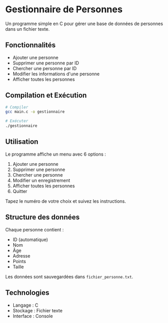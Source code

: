 # Gestionnaire de Personnes

Un programme simple en C pour gérer une base de données de personnes dans un fichier texte.

## Fonctionnalités

- Ajouter une personne
- Supprimer une personne par ID
- Chercher une personne par ID
- Modifier les informations d'une personne
- Afficher toutes les personnes

## Compilation et Exécution

```bash
# Compiler
gcc main.c -o gestionnaire

# Exécuter
./gestionnaire
```

## Utilisation

Le programme affiche un menu avec 6 options :
1. Ajouter une personne
2. Supprimer une personne
3. Chercher une personne
4. Modifier un enregistrement
5. Afficher toutes les personnes
6. Quitter

Tapez le numéro de votre choix et suivez les instructions.

## Structure des données

Chaque personne contient :
- ID (automatique)
- Nom
- Âge
- Adresse
- Points
- Taille

Les données sont sauvegardées dans `fichier_personne.txt`.

## Technologies

- Langage : C
- Stockage : Fichier texte
- Interface : Console

